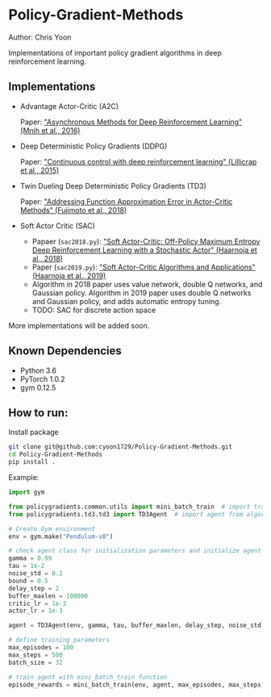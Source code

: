 # Policy-Gradient-Methods

Author: Chris Yoon

Implementations of important policy gradient algorithms in deep reinforcement learning.



## Implementations

- Advantage Actor-Critic (A2C)
  
  Paper: ["Asynchronous Methods for Deep Reinforcement Learning" (Mnih et al., 2016)](https://arxiv.org/pdf/1602.01783.pdf)
 
- Deep Deterministic Policy Gradients (DDPG)

  Paper: ["Continuous control with deep reinforcement learning" (Lillicrap et al., 2015)](https://arxiv.org/abs/1509.02971)

- Twin Dueling Deep Deterministic Policy Gradients (TD3)

  Paper: ["Addressing Function Approximation Error in Actor-Critic Methods" (Fujimoto et al., 2018)](https://arxiv.org/abs/1802.09477)
  
- Soft Actor Critic (SAC)

  - Papaer (`sac2018.py`): ["Soft Actor-Critic: Off-Policy Maximum Entropy Deep Reinforcement Learning with a Stochastic Actor" (Haarnoja et al., 2018)](https://arxiv.org/abs/1801.01290)
  - Paper (`sac2019.py`): ["Soft Actor-Critic Algorithms and Applications" (Haarnoja et al., 2019)](https://arxiv.org/abs/1812.05905)
  - Algorithm in 2018 paper uses value network, double Q networks, and Gaussian policy. Algorithm in 2019 paper uses double Q networks and Gaussian policy, and adds automatic entropy tuning.
  - TODO: SAC for discrete action space 

More implementations will be added soon.

## Known Dependencies

- Python 3.6
- PyTorch 1.0.2
- gym 0.12.5

## How to run:

Install package

```bash
git clone git@github.com:cyoon1729/Policy-Gradient-Methods.git
cd Policy-Gradient-Methods
pip install .
```

Example:

```python
import gym

from policygradients.common.utils import mini_batch_train  # import training function
from policygradients.td3.td3 import TD3Agent  # import agent from algorithm of interest

# Create Gym environment
env = gym.make("Pendulum-v0")

# check agent class for initialization parameters and initialize agent
gamma = 0.99
tau = 1e-2
noise_std = 0.2
bound = 0.5
delay_step = 2
buffer_maxlen = 100000
critic_lr = 1e-3
actor_lr = 1e-3

agent = TD3Agent(env, gamma, tau, buffer_maxlen, delay_step, noise_std, bound, critic_lr, actor_lr)

# define training parameters
max_episodes = 100
max_steps = 500
batch_size = 32

# train agent with mini_batch_train function
episode_rewards = mini_batch_train(env, agent, max_episodes, max_steps, batch_size)
```

